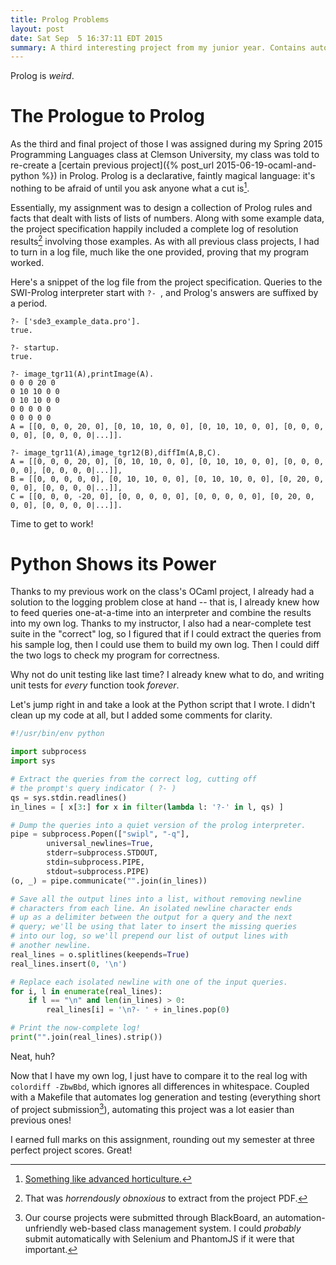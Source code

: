 ```yaml
---
title: Prolog Problems
layout: post
date: Sat Sep  5 16:37:11 EDT 2015
summary: A third interesting project from my junior year. Contains automation and Python.
---
```


Prolog is *weird*.

# The Prologue to Prolog

As the third and final project of those I was assigned during my Spring 2015 Programming Languages class at Clemson University, my class was told to re-create a [certain previous project]({% post_url 2015-06-19-ocaml-and-python %}) in Prolog. Prolog is a declarative, faintly magical language: it's nothing to be afraid of until you ask anyone what a cut is[^2].

[^2]: [Something like advanced horticulture.](https://en.wikibooks.org/wiki/Prolog/Cuts_and_Negation)

Essentially, my assignment was to design a collection of Prolog rules and facts that dealt with lists of lists of numbers. Along with some example data, the project specification happily included a complete log of resolution results[^1] involving those examples. As with all previous class projects, I had to turn in a log file, much like the one provided, proving that my program worked.

[^1]: That was *horrendously obnoxious* to extract from the project PDF.

Here's a snippet of the log file from the project specification. Queries to the SWI-Prolog interpreter start with `?- `, and Prolog's answers are suffixed by a period.

```
?- ['sde3_example_data.pro'].
true.

?- startup.
true.

?- image_tgr11(A),printImage(A).
0 0 0 20 0 
0 10 10 0 0 
0 10 10 0 0 
0 0 0 0 0 
0 0 0 0 0 
A = [[0, 0, 0, 20, 0], [0, 10, 10, 0, 0], [0, 10, 10, 0, 0], [0, 0, 0, 0, 0], [0, 0, 0, 0|...]].

?- image_tgr11(A),image_tgr12(B),diffIm(A,B,C).
A = [[0, 0, 0, 20, 0], [0, 10, 10, 0, 0], [0, 10, 10, 0, 0], [0, 0, 0, 0, 0], [0, 0, 0, 0|...]],
B = [[0, 0, 0, 0, 0], [0, 10, 10, 0, 0], [0, 10, 10, 0, 0], [0, 20, 0, 0, 0], [0, 0, 0, 0|...]],
C = [[0, 0, 0, -20, 0], [0, 0, 0, 0, 0], [0, 0, 0, 0, 0], [0, 20, 0, 0, 0], [0, 0, 0, 0|...]].
```

Time to get to work!

# Python Shows its Power

Thanks to my previous work on the class's OCaml project, I already had a solution to the logging problem close at hand -- that is, I already knew how to feed queries one-at-a-time into an interpreter and combine the results into my own log. Thanks to my instructor, I also had a near-complete test suite in the "correct" log, so I figured that if I could extract the queries from his sample log, then I could use them to build my own log. Then I could diff the two logs to check my program for correctness.

Why not do unit testing like last time? I already knew what to do, and writing unit tests for *every* function took *forever*.

Let's jump right in and take a look at the Python script that I wrote. I didn't clean up my code at all, but I added some comments for clarity.

```python
#!/usr/bin/env python

import subprocess
import sys

# Extract the queries from the correct log, cutting off
# the prompt's query indicator ( ?- )
qs = sys.stdin.readlines()
in_lines = [ x[3:] for x in filter(lambda l: '?-' in l, qs) ]

# Dump the queries into a quiet version of the prolog interpreter.
pipe = subprocess.Popen(["swipl", "-q"], 
        universal_newlines=True,
        stderr=subprocess.STDOUT,
        stdin=subprocess.PIPE,
        stdout=subprocess.PIPE)
(o, _) = pipe.communicate("".join(in_lines))

# Save all the output lines into a list, without removing newline
# characters from each line. An isolated newline character ends
# up as a delimiter between the output for a query and the next
# query; we'll be using that later to insert the missing queries
# into our log, so we'll prepend our list of output lines with
# another newline.
real_lines = o.splitlines(keepends=True)
real_lines.insert(0, '\n')

# Replace each isolated newline with one of the input queries.
for i, l in enumerate(real_lines):
    if l == "\n" and len(in_lines) > 0:
        real_lines[i] = '\n?- ' + in_lines.pop(0)

# Print the now-complete log!
print("".join(real_lines).strip())
```

Neat, huh?

Now that I have my own log, I just have to compare it to the real log with `colordiff -ZbwBbd`, which ignores all differences in whitespace. Coupled with a Makefile that automates log generation and testing (everything short of project submission[^3]), automating this project was a lot easier than previous ones!

I earned full marks on this assignment, rounding out my semester at three perfect project scores. Great!


[^3]: Our course projects were submitted through BlackBoard, an automation-unfriendly web-based class management system. I could *probably* submit automatically with Selenium and PhantomJS if it were that important.

